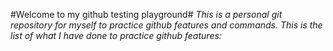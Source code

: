 #Welcome to my github testing playground#
_This is a personal git repository for myself to practice github features and commands._
_This is the list of what I have done to practice github features:_ 
